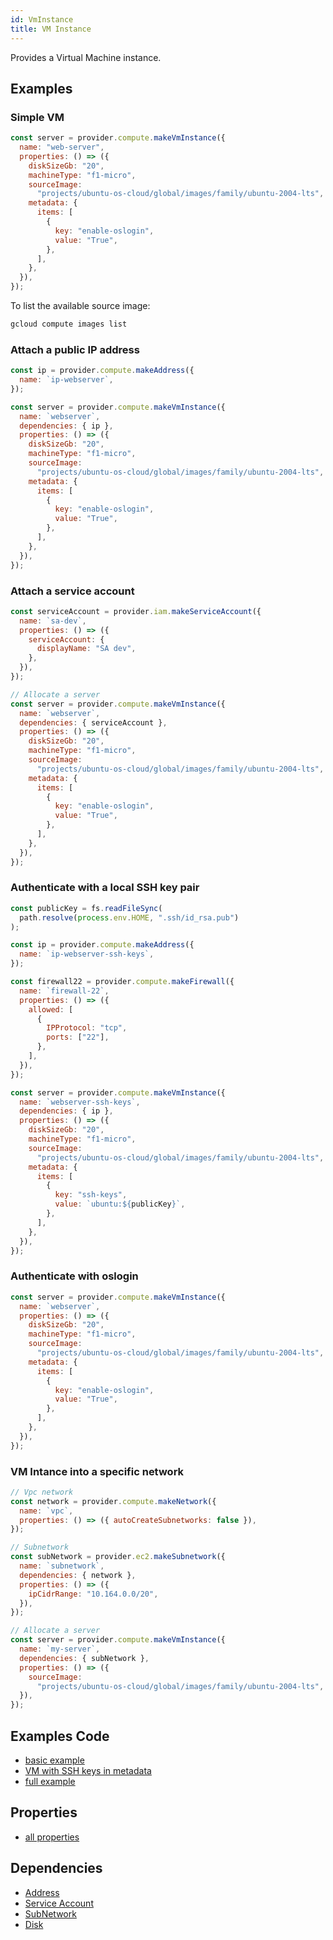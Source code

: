 ```yaml
---
id: VmInstance
title: VM Instance
---
```


Provides a Virtual Machine instance.

## Examples

### Simple VM

```js
const server = provider.compute.makeVmInstance({
  name: "web-server",
  properties: () => ({
    diskSizeGb: "20",
    machineType: "f1-micro",
    sourceImage:
      "projects/ubuntu-os-cloud/global/images/family/ubuntu-2004-lts",
    metadata: {
      items: [
        {
          key: "enable-oslogin",
          value: "True",
        },
      ],
    },
  }),
});
```

To list the available source image:

```sh
gcloud compute images list
```

### Attach a public IP address

```js
const ip = provider.compute.makeAddress({
  name: `ip-webserver`,
});

const server = provider.compute.makeVmInstance({
  name: `webserver`,
  dependencies: { ip },
  properties: () => ({
    diskSizeGb: "20",
    machineType: "f1-micro",
    sourceImage:
      "projects/ubuntu-os-cloud/global/images/family/ubuntu-2004-lts",
    metadata: {
      items: [
        {
          key: "enable-oslogin",
          value: "True",
        },
      ],
    },
  }),
});
```

### Attach a service account

```js
const serviceAccount = provider.iam.makeServiceAccount({
  name: `sa-dev`,
  properties: () => ({
    serviceAccount: {
      displayName: "SA dev",
    },
  }),
});

// Allocate a server
const server = provider.compute.makeVmInstance({
  name: `webserver`,
  dependencies: { serviceAccount },
  properties: () => ({
    diskSizeGb: "20",
    machineType: "f1-micro",
    sourceImage:
      "projects/ubuntu-os-cloud/global/images/family/ubuntu-2004-lts",
    metadata: {
      items: [
        {
          key: "enable-oslogin",
          value: "True",
        },
      ],
    },
  }),
});
```

### Authenticate with a local SSH key pair

```js
const publicKey = fs.readFileSync(
  path.resolve(process.env.HOME, ".ssh/id_rsa.pub")
);

const ip = provider.compute.makeAddress({
  name: `ip-webserver-ssh-keys`,
});

const firewall22 = provider.compute.makeFirewall({
  name: `firewall-22`,
  properties: () => ({
    allowed: [
      {
        IPProtocol: "tcp",
        ports: ["22"],
      },
    ],
  }),
});

const server = provider.compute.makeVmInstance({
  name: `webserver-ssh-keys`,
  dependencies: { ip },
  properties: () => ({
    diskSizeGb: "20",
    machineType: "f1-micro",
    sourceImage:
      "projects/ubuntu-os-cloud/global/images/family/ubuntu-2004-lts",
    metadata: {
      items: [
        {
          key: "ssh-keys",
          value: `ubuntu:${publicKey}`,
        },
      ],
    },
  }),
});
```

### Authenticate with oslogin

```js
const server = provider.compute.makeVmInstance({
  name: `webserver`,
  properties: () => ({
    diskSizeGb: "20",
    machineType: "f1-micro",
    sourceImage:
      "projects/ubuntu-os-cloud/global/images/family/ubuntu-2004-lts",
    metadata: {
      items: [
        {
          key: "enable-oslogin",
          value: "True",
        },
      ],
    },
  }),
});
```

### VM Intance into a specific network

```js
// Vpc network
const network = provider.compute.makeNetwork({
  name: `vpc`,
  properties: () => ({ autoCreateSubnetworks: false }),
});

// Subnetwork
const subNetwork = provider.ec2.makeSubnetwork({
  name: `subnetwork`,
  dependencies: { network },
  properties: () => ({
    ipCidrRange: "10.164.0.0/20",
  }),
});

// Allocate a server
const server = provider.compute.makeVmInstance({
  name: `my-server`,
  dependencies: { subNetwork },
  properties: () => ({
    sourceImage:
      "projects/ubuntu-os-cloud/global/images/family/ubuntu-2004-lts",
  }),
});
```

## Examples Code

- [basic example](https://github.com/grucloud/grucloud/blob/main/examples/google/vm/iac.js#L9)
- [VM with SSH keys in metadata](https://github.com/grucloud/grucloud/blob/main/examples/google/vm-ssh-keys/iac.js#L9)
- [full example](https://github.com/grucloud/grucloud/blob/main/examples/google/vm-network/iac.js#L9)

## Properties

- [all properties](https://cloud.google.com/compute/docs/reference/rest/v1/instances/insert#request-body)

## Dependencies

- [Address](./Address.md)
- [Service Account](../iam/ServiceAccount.md)
- [SubNetwork](./SubNetwork.md)
- [Disk](./Disk.md)
